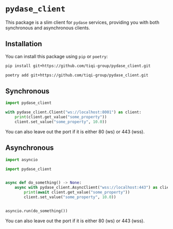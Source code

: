 # `pydase_client`

This package is a slim client for `pydase` services, providing you with both synchronous
and asynchronous clients.

## Installation

You can install this package using `pip` or `poetry`:

```bash
pip install git+https://github.com/tiqi-group/pydase_client.git
```

```bash
poetry add git+https://github.com/tiqi-group/pydase_client.git
```

## Synchronous
```python
import pydase_client

with pydase_client.Client("ws://localhost:8001") as client:
    print(client.get_value("some_property"))
    client.set_value("some_property", 10.0))
```

You can also leave out the port if it is either 80 (ws) or 443 (wss).

## Asynchronous
```python
import asyncio

import pydase_client


async def do_something() -> None:
    async with pydase_client.AsyncClient("wss://localhost:443") as client:
        print(await client.get_value("some_property"))
        client.set_value("some_property", 10.0))


asyncio.run(do_something())
```

You can also leave out the port if it is either 80 (ws) or 443 (wss).
